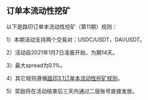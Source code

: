 ## 订单本流动性挖矿


以下是路印订单本流动性挖矿（第11期）规则：

1）本期活动支持两个交易对：USDC/USDT，DAI/USDT。

2）活动自2021年1月7日凌晨开始，为期14天。

3）最大spread为0.1%。

4）其它规则遵循[路印3.1订单本流动性挖矿规则](https://loopring.org/market-making-competition-cn)。

5）奖励将在活动结束后三天内通过二层账号直接发放。
